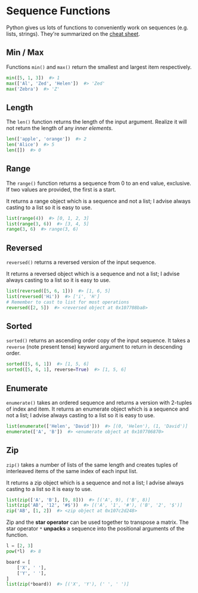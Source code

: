 # Sequence Functions

Python gives us lots of functions to conveniently work on sequences (e.g. lists, strings).
They're summarized on the [cheat sheet](/notes/mementopython3-english.pdf).

## Min / Max

Functions `min()` and `max()` return the smallest and largest item respectively.

```py
min([5, 1, 3])  #> 1
max(['Al', 'Zed', 'Helen'])  #> 'Zed'
max('Zebra')  #> 'Z'
```

## Length

The `len()` function returns the length of the input argument.
Realize it will not return the length of any _inner elements_.

```py
len(['apple', 'orange'])  #> 2
len('Alice')  #> 5
len([])  #> 0
```

## Range

The `range()` function returns a sequence from 0 to an end value, exclusive.
If two values are provided, the first is a start.

It returns a range object which is a sequence and not a list; I advise always casting to a list so it is easy to use.

```py
list(range(4))  #> [0, 1, 2, 3]
list(range(3, 6))  #> [3, 4, 5]
range(3, 6)  #> range(3, 6)
```

## Reversed

`reversed()` returns a reversed version of the input sequence.

It returns a reversed object which is a sequence and not a list; I advise always casting to a list so it is easy to use.

```py
list(reversed([5, 6, 1]))  #> [1, 6, 5]
list(reversed('Hi'))  #> ['i', 'H']
# Remember to cast to list for most operations
reversed([2, 5])  #> <reversed object at 0x107708ba8>
```

## Sorted

`sorted()` returns an ascending order copy of the input sequence.
It takes a `reverse` (note present tense) keyword argument to return in descending order.

```py
sorted([5, 6, 1])  #> [1, 5, 6]
sorted([5, 6, 1], reverse=True)  #> [1, 5, 6]
```

## Enumerate

`enumerate()` takes an ordered sequence and returns a version with 2-tuples of index and item.
It returns an enumerate object which is a sequence and not a list; I advise always casting to a list so it is easy to use.

```py
list(enumerate(['Helen', 'David']))  #> [(0, 'Helen'), (1, 'David')]
enumerate(['A', 'B'])  #> <enumerate object at 0x107706870>
```

## Zip

`zip()` takes a number of lists of the same length and creates tuples of interleaved items of the same index of each input list.

It returns a zip object which is a sequence and not a list; I advise always casting to a list so it is easy to use.

```py
list(zip(['A', 'B'], [9, 8]))  #> [('A', 9), ('B', 8)]
list(zip('AB', '12', '#$'))  #> [('A', '1', '#'), ('B', '2', '$')]
zip('AB', [1, 2])  #> <zip object at 0x107c2d248>
```

Zip and the **star operator** can be used together to transpose a matrix.
The star operator `*` **unpacks** a sequence into the positional arguments of the function.

```py
l = [2, 3]
pow(*l)  #> 8

board = [
    ['X', ' '],
    ['Y', ' '],
]
list(zip(*board))  #> [('X', 'Y'), (' ', ' ')]
```
